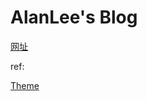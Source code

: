 # AlanLee's Blog

[网址](https://alanlee234.github.io/alanlee-blog/posts/via/)


ref:

[Theme](https://github.com/cotes2020/jekyll-theme-chirpy)
